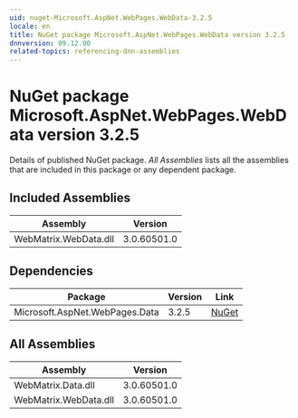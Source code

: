 ```yaml
---
uid: nuget-Microsoft.AspNet.WebPages.WebData-3.2.5
locale: en
title: NuGet package Microsoft.AspNet.WebPages.WebData version 3.2.5
dnnversion: 09.12.00
related-topics: referencing-dnn-assemblies
---
```


# NuGet package Microsoft.AspNet.WebPages.WebData version 3.2.5
Details of published NuGet package.
*All Assemblies* lists all the assemblies that are included in this package or any dependent package.

## Included Assemblies

|Assembly|Version|
|---|---|
|WebMatrix.WebData.dll|3.0.60501.0|

## Dependencies

|Package|Version|Link|
|---|---|---|
|Microsoft.AspNet.WebPages.Data|3.2.5|[NuGet](https://www.nuget.org/packages/Microsoft.AspNet.WebPages.Data/3.2.5)|

## All Assemblies

|Assembly|Version|
|---|---|
|WebMatrix.Data.dll|3.0.60501.0|
|WebMatrix.WebData.dll|3.0.60501.0|


